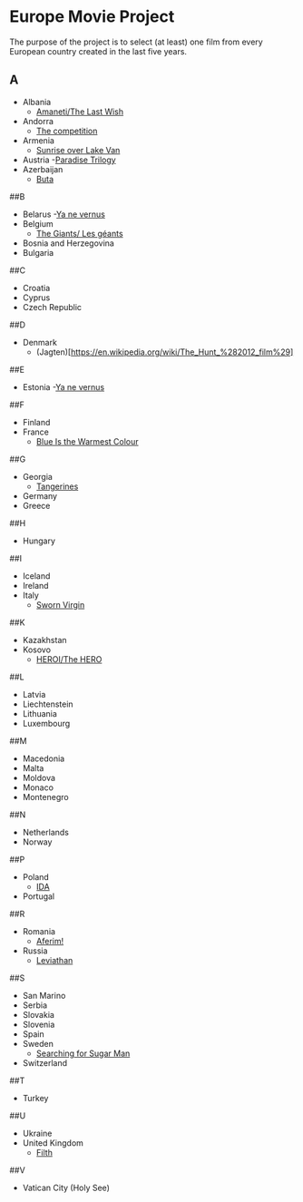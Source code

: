 # Europe Movie Project
The purpose of the project is to select (at least) one film from every European country created in the last five years.	

## A
- Albania
	- [Amaneti/The Last Wish](https://vimeo.com/106962618)
- Andorra
	- [The competition](http://thecompetitionmovie.com/)
- Armenia
	- [Sunrise over Lake Van](http://www.imdb.com/title/tt2022539/)
- Austria
	-[Paradise Trilogy](https://en.wikipedia.org/wiki/Paradise_trilogy)
- Azerbaijan
	- [Buta](http://www.imdb.com/title/tt2089642/)

##B
- Belarus
	-[Ya ne vernus](http://www.imdb.com/title/tt2637844/)
- Belgium
	- [The Giants/ Les géants](https://en.wikipedia.org/wiki/The_Giants_%28film%29)
- Bosnia and Herzegovina
- Bulgaria

##C
- Croatia
- Cyprus
- Czech Republic


##D
- Denmark
	- (Jagten)[https://en.wikipedia.org/wiki/The_Hunt_%282012_film%29]

##E
- Estonia
	-[Ya ne vernus](http://www.imdb.com/title/tt2637844/)

##F
- Finland
- France
	- [Blue Is the Warmest Colour](https://en.wikipedia.org/wiki/Blue_Is_the_Warmest_Colour)

##G
- Georgia
	- [Tangerines](http://www.imdb.com/title/tt2991224/)
- Germany
- Greece

##H
- Hungary

##I
- Iceland
- Ireland
- Italy
	- [Sworn Virgin](http://www.imdb.com/title/tt3646344/)

##K
- Kazakhstan
- Kosovo
	- [HEROI/The HERO](https://vimeo.com/83902443)

##L
- Latvia
- Liechtenstein
- Lithuania
- Luxembourg

##M
- Macedonia
- Malta
- Moldova
- Monaco
- Montenegro

##N
- Netherlands
- Norway


##P
- Poland
	- [IDA](http://www.imdb.com/title/tt2718492/)
- Portugal

##R
- Romania
	- [Aferim!](http://www.imdb.com/title/tt4374460/)
- Russia
	- [Leviathan](http://www.imdb.com/title/tt2802154/)

##S
- San Marino
- Serbia
- Slovakia
- Slovenia
- Spain
- Sweden
	- [Searching for Sugar Man](http://www.imdb.com/title/tt2125608/)
- Switzerland

##T
- Turkey

##U
- Ukraine
- United Kingdom
	- [Filth](http://www.imdb.com/title/tt1450321/)

##V
- Vatican City (Holy See)